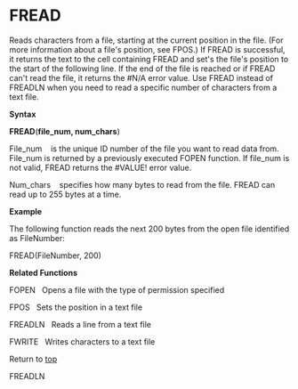 FREAD
=====

Reads characters from a file, starting at the current position in the
file. (For more information about a file\'s position, see FPOS.) If
FREAD is successful, it returns the text to the cell containing FREAD
and set\'s the file\'s position to the start of the following line. If
the end of the file is reached or if FREAD can\'t read the file, it
returns the \#N/A error value. Use FREAD instead of FREADLN when you
need to read a specific number of characters from a text file.

**Syntax**

**FREAD**(**file\_num, num\_chars**)

File\_num    is the unique ID number of the file you want to read data
from. File\_num is returned by a previously executed FOPEN function. If
file\_num is not valid, FREAD returns the \#VALUE! error value.

Num\_chars    specifies how many bytes to read from the file. FREAD can
read up to 255 bytes at a time.

**Example**

The following function reads the next 200 bytes from the open file
identified as FileNumber:

FREAD(FileNumber, 200)

**Related Functions**

FOPEN   Opens a file with the type of permission specified

FPOS   Sets the position in a text file

FREADLN   Reads a line from a text file

FWRITE   Writes characters to a text file

Return to [top](#E)

FREADLN
